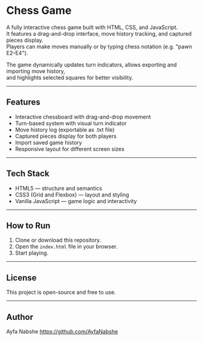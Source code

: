 # Chess Game

A fully interactive chess game built with HTML, CSS, and JavaScript.  
It features a drag-and-drop interface, move history tracking, and captured pieces display.  
Players can make moves manually or by typing chess notation (e.g. "pawn E2–E4").  

The game dynamically updates turn indicators, allows exporting and importing move history,  
and highlights selected squares for better visibility.

---

## Features
- Interactive chessboard with drag-and-drop movement  
- Turn-based system with visual turn indicator  
- Move history log (exportable as .txt file)  
- Captured pieces display for both players  
- Import saved game history  
- Responsive layout for different screen sizes  

---

## Tech Stack
- HTML5 — structure and semantics  
- CSS3 (Grid and Flexbox) — layout and styling  
- Vanilla JavaScript — game logic and interactivity  

---

## How to Run
1. Clone or download this repository.  
2. Open the `index.html` file in your browser.  
3. Start playing.

---

## License
This project is open-source and free to use.

---

## Author
Ayfa Nabshe 
https://github.com/AyfaNabshe
